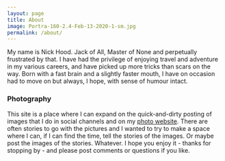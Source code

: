 ```yaml
---
layout: page
title: About
image: Portra-160-2.4-Feb-13-2020-1-sm.jpg
permalink: /about/
---
```


My name is Nick Hood. Jack of All, Master of None and perpetually frustrated by that. I have had the privilege of enjoying travel and adventure in my various careers, and have picked up more tricks than scars on the way. Born with a fast brain and a slightly faster mouth, I have on occasion had to move on but always, I hope, with sense of humour intact.

### Photography
This site is a place where I can expand on the quick-and-dirty posting of images that I do in social channels and on my [photo website](https://photo.cullaloe.net). There are often stories to go with the pictures and I wanted to try to make a space where I can, if I can find the time, tell the stories of the images. Or maybe post the images of the stories. Whatever. I hope you enjoy it - thanks for stopping by - and please post comments or questions if you like.